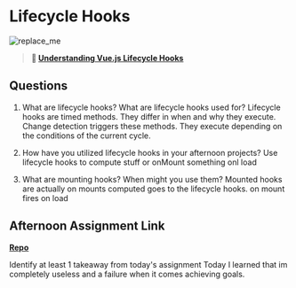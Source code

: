 # Lifecycle Hooks

![replace_me](https://codeworks.blob.core.windows.net/public/assets/img/illustrations/placeholder.svg)

> **📖 [Understanding Vue.js Lifecycle Hooks](https://codeworksacademy.com/fs-student-guide/resources/wk6/03-Vue-Lifecycle-Hooks)**

## Questions

1. What are lifecycle hooks? What are lifecycle hooks used for?
  Lifecycle hooks are timed methods. They differ in when and why they execute. Change detection triggers these methods. They execute depending on the conditions of the current cycle.

2. How have you utilized lifecycle hooks in your afternoon projects?
Use lifecycle hooks to compute stuff or onMount something onl load  

3. What are mounting hooks? When might you use them?
Mounted hooks are actually on mounts computed goes to the lifecycle hooks. on mount fires on load 

## Afternoon Assignment Link

**[Repo](https://github.com/Omanmano2/late-fall21-gregslist-vue.git)**

Identify at least 1 takeaway from today's assignment
  Today I learned that im completely useless and a failure when it comes achieving goals. 